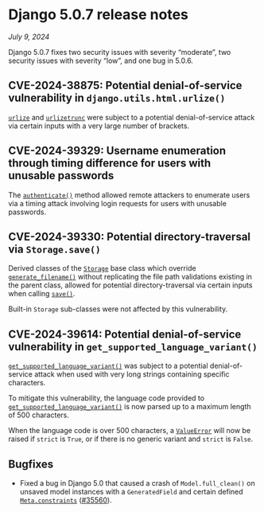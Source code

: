# Django 5.0.7 release notes

*July 9, 2024*

Django 5.0.7 fixes two security issues with severity “moderate”, two security
issues with severity “low”, and one bug in 5.0.6.

## CVE-2024-38875: Potential denial-of-service vulnerability in `django.utils.html.urlize()`

[`urlize`](../ref/templates/builtins.md#std-templatefilter-urlize) and [`urlizetrunc`](../ref/templates/builtins.md#std-templatefilter-urlizetrunc) were subject to a potential
denial-of-service attack via certain inputs with a very large number of
brackets.

## CVE-2024-39329: Username enumeration through timing difference for users with unusable passwords

The [`authenticate()`](../ref/contrib/auth.md#django.contrib.auth.backends.ModelBackend.authenticate) method
allowed remote attackers to enumerate users via a timing attack involving login
requests for users with unusable passwords.

## CVE-2024-39330: Potential directory-traversal via `Storage.save()`

Derived classes of the [`Storage`](../ref/files/storage.md#django.core.files.storage.Storage) base class
which override [`generate_filename()`](../ref/files/storage.md#django.core.files.storage.Storage.generate_filename) without replicating
the file path validations existing in the parent class, allowed for potential
directory-traversal via certain inputs when calling [`save()`](../ref/files/storage.md#django.core.files.storage.Storage.save).

Built-in `Storage` sub-classes were not affected by this vulnerability.

## CVE-2024-39614: Potential denial-of-service vulnerability in `get_supported_language_variant()`

[`get_supported_language_variant()`](../ref/utils.md#django.utils.translation.get_supported_language_variant) was subject to
a potential denial-of-service attack when used with very long strings
containing specific characters.

To mitigate this vulnerability, the language code provided to
[`get_supported_language_variant()`](../ref/utils.md#django.utils.translation.get_supported_language_variant) is now parsed
up to a maximum length of 500 characters.

When the language code is over 500 characters, a [`ValueError`](https://docs.python.org/3/library/exceptions.html#ValueError) will now be
raised if `strict` is `True`, or if there is no generic variant and
`strict` is `False`.

## Bugfixes

* Fixed a bug in Django 5.0 that caused a crash of `Model.full_clean()` on
  unsaved model instances with a `GeneratedField` and certain defined
  [`Meta.constraints`](../ref/models/options.md#django.db.models.Options.constraints)
  ([#35560](https://code.djangoproject.com/ticket/35560)).
